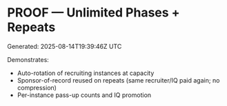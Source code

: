 # PROOF — Unlimited Phases + Repeats
Generated: 2025-08-14T19:39:46Z UTC

Demonstrates:
- Auto-rotation of recruiting instances at capacity
- Sponsor-of-record reused on repeats (same recruiter/IQ paid again; no compression)
- Per-instance pass-up counts and IQ promotion
